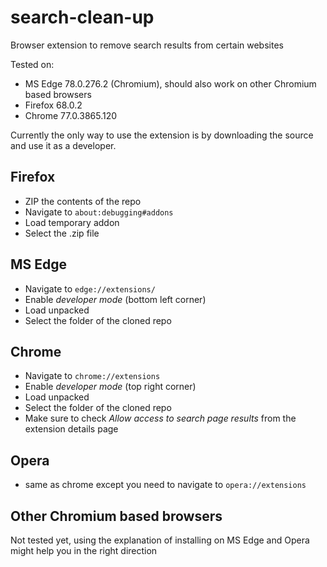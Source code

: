 # search-clean-up
Browser extension to remove search results from certain websites

Tested on:
- MS Edge 78.0.276.2 (Chromium), should also work on other Chromium based browsers
- Firefox 68.0.2
- Chrome 77.0.3865.120

Currently the only way to use the extension is by downloading the source and use it as a developer.
## Firefox
 - ZIP the contents of the repo
 - Navigate to ``about:debugging#addons``
 - Load temporary addon
 - Select the .zip file

## MS Edge
- Navigate to ``edge://extensions/``
- Enable _developer mode_ (bottom left corner)
- Load unpacked
- Select the folder of the cloned repo

## Chrome
- Navigate to ``chrome://extensions``
- Enable _developer mode_ (top right corner)
- Load unpacked
- Select the folder of the cloned repo
- Make sure to check _Allow access to search page results_ from the extension details page

## Opera
- same as chrome except you need to navigate to ``opera://extensions``

## Other Chromium based browsers
Not tested yet, using the explanation of installing on MS Edge and Opera might help you in the right direction
